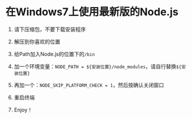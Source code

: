 # 在Windows7上使用最新版的Node.js

1. 请下压缩包，不要下载安装程序

2. 解压到你喜欢的位置

3. 给Path加入Node.js的位置下的`/bin`

4. 加一个环境变量：`NODE_PATH = ${安装位置}/node_modules`，请自行替换`${安装位置}`

5. 再加一个：`NODE_SKIP_PLATFORM_CHECK = 1`，然后按确认关闭窗口

6. 重启终端

7. Enjoy！
